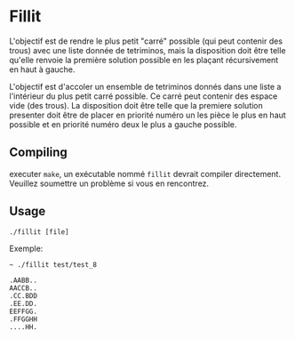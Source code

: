 # Fillit

L'objectif est de rendre le plus petit "carré" possible (qui peut contenir des trous) avec une liste donnée de tetriminos, mais la disposition doit être telle qu'elle renvoie la première solution possible en les plaçant récursivement en haut à gauche.

L'objectif est d'accoler un ensemble de tetriminos donnés dans une liste a l'intérieur du plus petit carré possible. Ce carré peut contenir des espace vide (des trous). La disposition doit être telle que la premiere solution presenter doit être de placer en priorité numéro un les pièce le plus en haut possible et en priorité numéro deux le plus a gauche possible.

## Compiling

executer `make`, un exécutable nommé `fillit` devrait compiler directement. Veuillez soumettre un problème si vous en rencontrez.

## Usage

`./fillit [file]`

Exemple:

```
~ ./fillit test/test_8

.AABB..
AACCB..
.CC.BDD
.EE.DD.
EEFFGG.
.FFGGHH
....HH.
```
